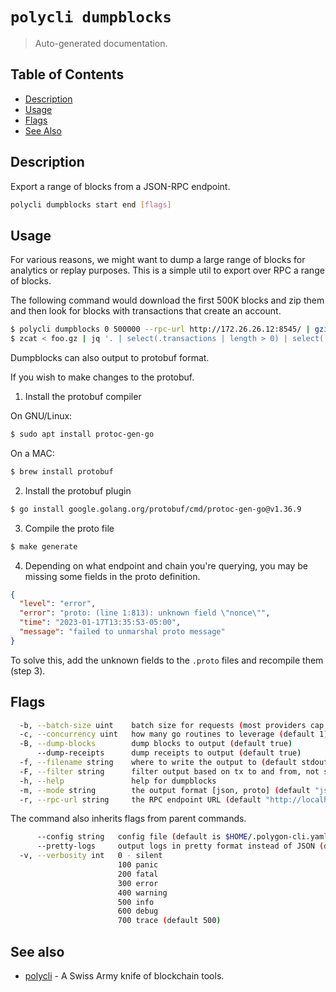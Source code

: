 # `polycli dumpblocks`

> Auto-generated documentation.

## Table of Contents

- [Description](#description)
- [Usage](#usage)
- [Flags](#flags)
- [See Also](#see-also)

## Description

Export a range of blocks from a JSON-RPC endpoint.

```bash
polycli dumpblocks start end [flags]
```

## Usage

For various reasons, we might want to dump a large range of blocks for analytics or replay purposes. This is a simple util to export over RPC a range of blocks.

The following command would download the first 500K blocks and zip them and then look for blocks with transactions that create an account.

```bash
$ polycli dumpblocks 0 500000 --rpc-url http://172.26.26.12:8545/ | gzip > foo.gz
$ zcat < foo.gz | jq '. | select(.transactions | length > 0) | select(.transactions[].to == null)'
```

Dumpblocks can also output to protobuf format.

If you wish to make changes to the protobuf.

1. Install the protobuf compiler

On GNU/Linux:

```bash
$ sudo apt install protoc-gen-go
```

On a MAC:

```bash
$ brew install protobuf
```

2. Install the protobuf plugin

```bash
$ go install google.golang.org/protobuf/cmd/protoc-gen-go@v1.36.9
```

3. Compile the proto file

```bash
$ make generate
```

4. Depending on what endpoint and chain you're querying, you may be missing some fields in the proto definition.

```json
{
  "level": "error",
  "error": "proto: (line 1:813): unknown field \"nonce\"",
  "time": "2023-01-17T13:35:53-05:00",
  "message": "failed to unmarshal proto message"
}
```

To solve this, add the unknown fields to the `.proto` files and recompile them (step 3).

## Flags

```bash
  -b, --batch-size uint    batch size for requests (most providers cap at 1000) (default 150)
  -c, --concurrency uint   how many go routines to leverage (default 1)
  -B, --dump-blocks        dump blocks to output (default true)
      --dump-receipts      dump receipts to output (default true)
  -f, --filename string    where to write the output to (default stdout)
  -F, --filter string      filter output based on tx to and from, not setting a filter means all are allowed (default "{}")
  -h, --help               help for dumpblocks
  -m, --mode string        the output format [json, proto] (default "json")
  -r, --rpc-url string     the RPC endpoint URL (default "http://localhost:8545")
```

The command also inherits flags from parent commands.

```bash
      --config string   config file (default is $HOME/.polygon-cli.yaml)
      --pretty-logs     output logs in pretty format instead of JSON (default true)
  -v, --verbosity int   0 - silent
                        100 panic
                        200 fatal
                        300 error
                        400 warning
                        500 info
                        600 debug
                        700 trace (default 500)
```

## See also

- [polycli](polycli.md) - A Swiss Army knife of blockchain tools.
